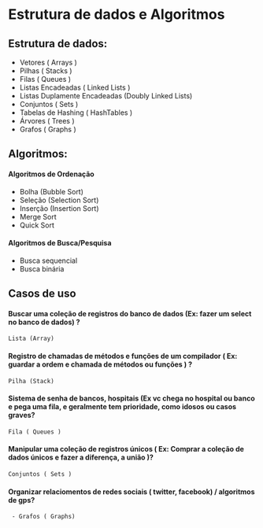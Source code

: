 # Estrutura de dados e Algoritmos

## Estrutura de dados:
 - Vetores ( Arrays )  
 - Pilhas ( Stacks )
 - Filas ( Queues ) 
 - Listas Encadeadas ( Linked Lists ) 
 - Listas Duplamente Encadeadas (Doubly Linked Lists)
 - Conjuntos ( Sets ) 
 - Tabelas de Hashing ( HashTables )
 -  Árvores ( Trees ) 
 - Grafos ( Graphs )

## Algoritmos: 

#### Algoritmos de Ordenação
- Bolha (Bubble Sort)
- Seleção (Selection Sort)
- Inserção (Insertion Sort)
- Merge Sort
- Quick Sort

#### Algoritmos de Busca/Pesquisa 
- Busca sequencial
- Busca binária

## Casos de uso 
#### Buscar uma coleção de registros do banco de dados (Ex: fazer um select no banco de dados) ?
```Lista (Array)```

#### Registro de chamadas de métodos e funções de um compilador ( Ex: guardar a ordem e chamada de métodos ou funções ) ? 
```Pilha (Stack)```

#### Sistema de senha de bancos, hospitais (Ex vc chega no hospital ou banco e pega uma fila, e geralmente tem prioridade, como idosos ou casos graves?
```Fila ( Queues ) ```

#### Manipular uma coleção de registros únicos ( Ex: Comprar a coleção de dados únicos e fazer a diferença, a união )?
```Conjuntos ( Sets ) ```

####  Organizar relaciomentos de redes sociais ( twitter, facebook) / algoritmos de gps?
```  - Grafos ( Graphs) ```

